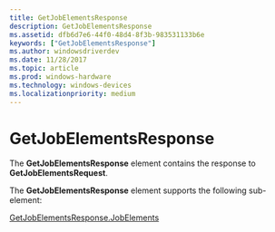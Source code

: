 ```yaml
---
title: GetJobElementsResponse
description: GetJobElementsResponse
ms.assetid: dfb6d7e6-44f0-48d4-8f3b-983531133b6e
keywords: ["GetJobElementsResponse"]
ms.author: windowsdriverdev
ms.date: 11/28/2017
ms.topic: article
ms.prod: windows-hardware
ms.technology: windows-devices
ms.localizationpriority: medium
---
```


# GetJobElementsResponse


The **GetJobElementsResponse** element contains the response to **GetJobElementsRequest**.

The **GetJobElementsResponse** element supports the following sub-element:

[GetJobElementsResponse.JobElements](getjobelementsresponse-jobelements.md)

 

 





